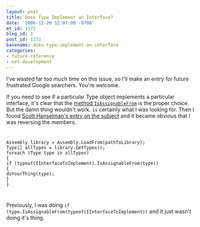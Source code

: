 ```yaml
---
layout: post
title: Does Type Implement an Interface?
date: '2006-12-20 12:07:00 -0700'
mt_id: 1172
blog_id: 1
post_id: 1172
basename: does-type-implement-an-interface
categories:
- future-reference
- net-development
---
```

<p>
I've wasted far too much time on this issue, so I'll make an entry for future frustrated Google searchers. You're welcome.
</p>
<p>
If you need to see if a particular Type object implements a particular interface, it's clear that the <a href="http://msdn2.microsoft.com/en-us/system.type.isassignablefrom.aspx">method <code>IsAssignableFrom</code></a> is the proper choice. But the damn thing wouldn't work. <code>is</code> certainly what I was looking for. Then I found <a href="http://www.hanselman.com/blog/CommentView.aspx?guid=9ee062df-c3c6-4121-90d4-304a9cad3de3">Scott Hanselman's entry on the subject</a> and it became obvious that I was reversing the members.
</p>
<code>
<pre>
Assembly library = Assembly.LoadFrom(pathToLibrary);
Type[] allTypes = library.GetTypes();
foreach (Type type in allTypes)
{
if (typeof(IInterfaceToImplement).IsAssignableFrom(type))
{
doYourThing(type);
}
}
</pre>
</code>
<p>
Previously, I was doing <code>if (type.IsAssignableFrom(typeof(IInterfaceToImplement))</code> and it just wasn't doing it's thing.
</p>
